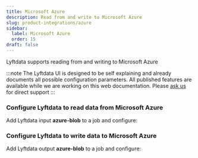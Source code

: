 ```yaml
---
title: Microsoft Azure
description: Read from and write to Microsoft Azure
slug: product-integrations/azure
sidebar:
  label: Microsoft Azure
  order: 15
draft: false
---
```


Lyftdata supports reading from and writing to Microsoft Azure

:::note
The Lyftdata UI is designed to be self explaining and already documents all possible configuration parameters. All published features are available while we are working on this web documentation.
Please [ask us](https://community.lyftdata.com/) for direct support
:::

### Configure Lyftdata to read data from Microsoft Azure
Add Lyftdata input **azure-blob** to a job and configure:

### Configure Lyftdata to write data to Microsoft Azure
Add Lyftdata output **azure-blob** to a job and configure:
